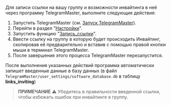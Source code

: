   Для записи ссылки на вашу группу и возможности инвайтинга в неё через программу TelegramMaster, выполните следующие действия:

1. Запустить TelegramMaster (см. [Запуск TelegramMaster](https://github.com/pyadrus/TelegramMaster/blob/be6a5227cc285e000763645563b2d21c600939f6/docs/%D0%9D%D0%B0%D1%81%D1%82%D1%80%D0%BE%D0%B9%D0%BA%D0%B8_%D0%B8_%D0%BA%D0%BE%D0%BD%D1%84%D0%B8%D0%B3%D1%83%D1%80%D0%B0%D1%86%D0%B8%D1%8F/%D0%97%D0%B0%D0%BF%D1%83%D1%81%D0%BA_TelegramMaster.md)).
2. Перейти в раздел "[Настройки](Настройки.md)".
3. Запустить функцию "[Запись_ссылки](Запись_ссылки.md)".
4. Ввеcти ссылку на группу в которую будет происходить Инвайтинг, скопировав её предварительно и вставив с помощью правой кнопки мыши в терминал TelegramMaster.
5. После завершения этого процесса TelegramMaster перезапустится.

После выполнения указанных действий программа автоматически запишет введенные данные в базу данных (в файл `TelegramMaster/user_settings/software_database.db` в таблицу **links_inviting**)

> **ПРИМЕЧАНИЕ**
> ⚠️ Убедитесь в правильности введенной ссылки, чтобы избежать ошибок при инвайтинге в группу.